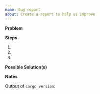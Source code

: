 ```yaml
---
name: Bug report
about: Create a report to help us improve
---
```


<!--
Thanks for filing a 🐛 bug report 😄!
-->

**Problem**
<!-- A clear and concise description of what the bug is. -->
<!-- including what currently happens and what you expected to happen. -->

**Steps**
<!-- The steps to reproduce the bug. -->
1.
2.
3.

**Possible Solution(s)**
<!-- Not obligatory, but suggest a fix/reason for the bug, -->
<!-- or ideas how to implement the addition or change -->

**Notes**

Output of `cargo version`:

<!-- Also, any additional context or information you feel may be relevant to the issue. -->
<!-- (e.g rust version, OS platform/distribution/version, target toolchain(s), release channel.. -->
